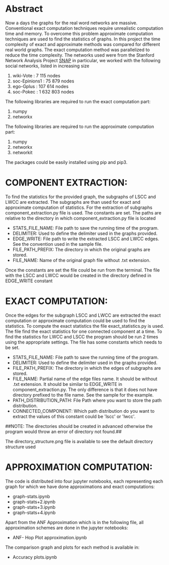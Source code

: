 
# Abstract

Now a days the graphs for the real word networks are massive. Conventional exact computation techniques require unrealistic computation time and memory. To overcome this problem approximate computation techniques are used to find the statistics of graphs. In this project the time complexity of exact and approximate methods was compared for different real world graphs. The exact computation method was parallelized to reduce the time complexity.
The networks used were from the Stanford Network Analysis Project [SNAP](http://snap.stanford.edu/data/index.html)
in particular, we worked with the following social networks, listed in increasing size

1. wiki-Vote : 7 115 nodes
2. soc-Epinions1 : 75 879 nodes
3. ego-Gplus : 107 614 nodes
4. soc-Pokec : 1 632 803 nodes

The following libraries are required to run the exact computation part:
1. numpy
2. networkx

The following libraries are required to run the approximate computation part:
1. numpy
2. networkx
3. networkit

The packages could be easily installed using pip and pip3.

# COMPONENT EXTRACTION: 

To find the statistics for the provided graph, the subgraphs of LSCC and LWCC are extracted. The subgraphs are than used for exact and approximate computation of statistics.
For the extraction of subgraphs component_extraction.py file is used. The constants are set. The paths are relative to the directory in which component_extraction.py file is located


* STATS_FILE_NAME:	File path to save the running time of the program.
* DELIMITER:		Used to define the delimiter used in the graphs provided.
* EDGE_WRITE:		File path to write the extracted LSCC and LWCC edges. See the convention used in the sample file.
* FILE_PATH_PREFIX:	The directory in which the original graphs are stored.
* FILE_NAME:		Name of the original graph file without .txt extension.

Once the constants are set the file could be run from the terminal. The file with the LSCC and LWCC would be created in the directory defined in EDGE_WRITE constant

# EXACT COMPUTATION:

Once the edges for the subgraph LSCC and LWCC are extracted the exact computation or approximate computation could be used to find the statistics.
To compute the exact statistics the file exact_statistics.py is used. The file find the exact statistics for one connected component at a time. To find the statistics for LWCC and LSCC the program should be run 2 times using the appropriate settings. The file has some constants which needs to be set.

* STATS_FILE_NAME:	File path to save the running time of the program.
* DELIMITER:		Used to define the delimiter used in the graphs provided.
* FILE_PATH_PREFIX:	The directory in which the edges of subgraphs are stored.
* FILE_NAME:		Partial name of the edge files name. It should be without .txt extension. It should be similar to EDGE_WRITE in component_extraction.py. The only difference is that it does not have directory prefixed to the file name. See the sample for the example.
* PATH_DISTRIBUTION_PATH:	File Path where you want to store the path distribution.
* CONNECTED_COMPONENT:	Which path distribution do you want to extract the values of this constant could be 'lscc' or 'lwcc'.

##NOTE: The directories should be created in advanced otherwise the program would throw an error of directory not found.##

The directory_structure.png file is available to see the default directory structure used

# APPROXIMATION COMPUTATION:

The code is distributed into four jupyter notebooks, each representing each graph for which we have done approximations and exact computations:

* graph-stats.ipynb
* graph-stats+2.ipynb
* graph-stats+3.ipynb
* graph-stats+4.ipynb

Apart from the ANF Approximation which is in the following file, all approximation schemes are done in the jupyter notebooks:

* ANF- Hop Plot approximation.ipynb

The comparison graph and plots for each method is available in:

* Accuracy plots.ipynb

